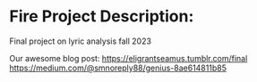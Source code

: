 # Fire Project Description:
Final project on lyric analysis fall 2023  

Our awesome blog post: [https://eligrantseamus.tumblr.com/final  ](https://medium.com/@smnoreply88/genius-8ae614811b85)https://medium.com/@smnoreply88/genius-8ae614811b85
